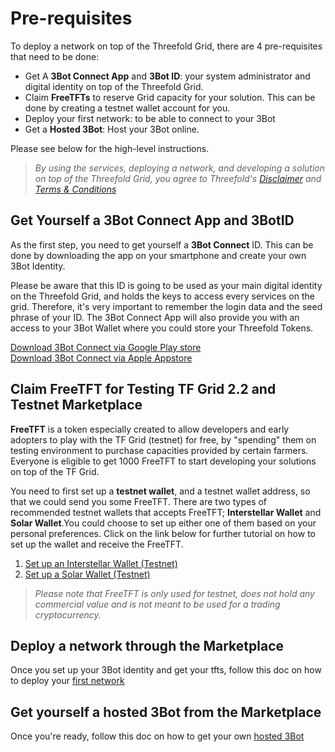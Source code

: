 
# Pre-requisites

To deploy a network on top of the Threefold Grid, there are 4 pre-requisites that need to be done:
- Get A __3Bot Connect App__ and __3Bot ID__: your system administrator and digital identity on top of the Threefold Grid.
- Claim __FreeTFTs__ to reserve Grid capacity for your solution. This can be done by creating a testnet wallet account for you.
- Deploy your first network: to be able to connect to your 3Bot
- Get a __Hosted 3Bot__: Host your 3Bot online.

Please see below for the high-level instructions.

> _By using the services, deploying a network, and developing a solution on top of the Threefold Grid, you agree to Threefold's [Disclaimer](#disclaimer) and [Terms & Conditions](terms_conditions.md)_

## Get Yourself a 3Bot Connect App and 3BotID

As the first step, you need to get yourself a **3Bot Connect** ID. This can be done by downloading the app on your smartphone and create your own 3Bot Identity. 

Please be aware that this ID is going to be used as your main digital identity on the Threefold Grid, and holds the keys to access every services on the grid. Therefore, it's very important to remember the login data and the seed phrase of your ID. The 3Bot Connect App will also provide you with an access to your 3Bot Wallet where you could store your Threefold Tokens.

 [Download 3Bot Connect via Google Play store](https://play.google.com/store/apps/details?id=org.jimber.3Botlogin&hl=en) <BR>
 [Download 3Bot Connect via Apple Appstore](https://apps.apple.com/us/app/3Bot-connect/id1459845885)

 ## Claim FreeTFT for Testing TF Grid 2.2 and Testnet Marketplace

__FreeTFT__ is a token especially created to allow developers and early adopters to play with the TF Grid (testnet) for free, by "spending" them  on testing environment to purchase capacities provided by certain farmers. Everyone is eligible to get 1000 FreeTFT to start developing your solutions on top of the TF Grid. 

You need to first set up a __testnet wallet__, and a testnet wallet address, so that we could send you some FreeTFT.
There are two types of recommended testnet wallets that accepts FreeTFT; __Interstellar Wallet__ and __Solar Wallet__.You could choose to set up either one of them based on your personal preferences. Click on the link below for further tutorial on how to set up the wallet and receive the FreeTFT.
1. [Set up an Interstellar Wallet (Testnet)](interstellar_wallet.md)
2. [Set up a Solar Wallet (Testnet)](Solar_wallet.md)

> _Please note that FreeTFT is only used for testnet, does not hold any commercial value and is not meant to be used for a trading cryptocurrency._

## Deploy a network through the Marketplace

 Once you set up your 3Bot identity and get your tfts, follow this doc on how to deploy your [first network](getting_started_network.md)


## Get yourself a **hosted 3Bot** from the Marketplace

Once you're ready, follow this doc on how to get your own [hosted 3Bot](3bot.md)  

